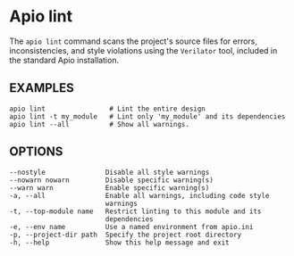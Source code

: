 # Apio lint

The `apio lint` command scans the project's source files for errors, inconsistencies, and style violations using the `Verilator` tool, included in the standard Apio installation.

## EXAMPLES

```
apio lint                # Lint the entire design
apio lint -t my_module   # Lint only 'my_module' and its dependencies
apio lint --all          # Show all warnings.
```

## OPTIONS

```
--nostyle               Disable all style warnings
--nowarn nowarn         Disable specific warning(s)
--warn warn             Enable specific warning(s)
-a, --all               Enable all warnings, including code style
                        warnings
-t, --top-module name   Restrict linting to this module and its
                        dependencies
-e, --env name          Use a named environment from apio.ini
-p, --project-dir path  Specify the project root directory
-h, --help              Show this help message and exit
```
